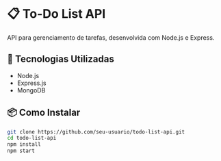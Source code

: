 # 📋 To-Do List API

API para gerenciamento de tarefas, desenvolvida com Node.js e Express.

## 🚀 Tecnologias Utilizadas
- Node.js
- Express.js
- MongoDB

## 📦 Como Instalar
```bash
git clone https://github.com/seu-usuario/todo-list-api.git
cd todo-list-api
npm install
npm start
